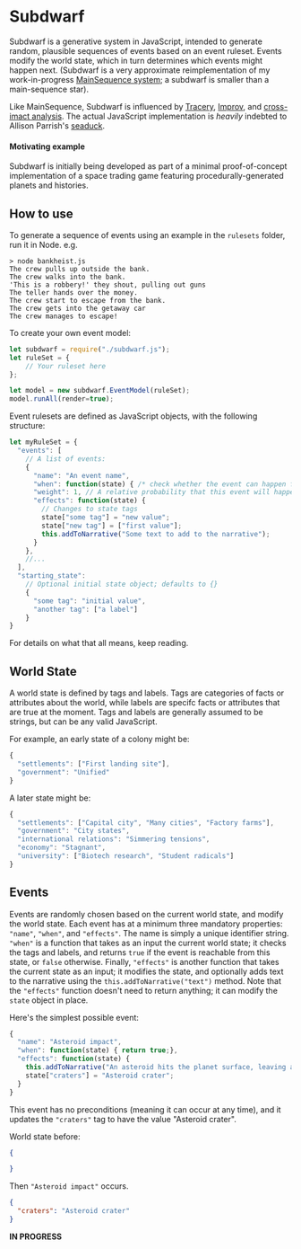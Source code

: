 # Subdwarf

Subdwarf is a generative system in JavaScript, intended to generate random, plausible sequences of events based on an event ruleset. Events modify the world state, which in turn determines which events might happen next. (Subdwarf is a very approximate reimplementation of my work-in-progress [MainSequence system](https://github.com/dmasad/MainSequence); a subdwarf is smaller than a main-sequence star).

Like MainSequence, Subdwarf is influenced by [Tracery](https://github.com/galaxykate/tracery), [Improv](https://github.com/sequitur/improv), and [cross-imact analysis](https://en.wikipedia.org/wiki/Cross_impact_analysis). The actual JavaScript implementation is *heavily* indebted to Allison Parrish's [seaduck](https://github.com/aparrish/seaduck).

#### Motivating example

Subdwarf is initially being developed as part of a minimal proof-of-concept implementation of a space trading game featuring procedurally-generated planets and histories.

## How to use

To generate a sequence of events using an example in the `rulesets` folder, run it in Node. e.g.

```
> node bankheist.js
The crew pulls up outside the bank.
The crew walks into the bank.
'This is a robbery!' they shout, pulling out guns
The teller hands over the money.
The crew start to escape from the bank.
The crew gets into the getaway car
The crew manages to escape!
```

To create your own event model:

```javascript
let subdwarf = require("./subdwarf.js");
let ruleSet = { 
    // Your ruleset here
};

let model = new subdwarf.EventModel(ruleSet);
model.runAll(render=true);
```

Event rulesets are defined as JavaScript objects, with the following structure: 

```javascript
let myRuleSet = {
  "events": [
    // A list of events:
    {
      "name": "An event name",
      "when": function(state) { /* check whether the event can happen from this state */ },
      "weight": 1, // A relative probability that this event will happen
      "effects": function(state) {
        // Changes to state tags
        state["some tag"] = "new value";
        state["new tag"] = ["first value"];
        this.addToNarrative("Some text to add to the narrative");
      }
    },
    //...
  ],
  "starting_state": 
    // Optional initial state object; defaults to {}
    {
      "some tag": "initial value",
      "another tag": ["a label"]
    }
}
``` 

For details on what that all means, keep reading.

## World State

A world state is defined by tags and labels. Tags are categories of facts or attributes about the world, while labels are specifc facts or attributes that are true at the moment. Tags and labels are generally assumed to be strings, but can be any valid JavaScript.

For example, an early state of a colony might be:

```javascript
{
  "settlements": ["First landing site"],
  "government": "Unified"
}
```

A later state might be:

```javascript
{
  "settlements": ["Capital city", "Many cities", "Factory farms"],
  "government": "City states",
  "international relations": "Simmering tensions",
  "economy": "Stagnant",
  "university": ["Biotech research", "Student radicals"]
}
```
## Events

Events are randomly chosen based on the current world state, and modify the world state. Each event has at a minimum three mandatory properties: `"name"`, `"when"`, and `"effects"`. The name is simply a unique identifier string. `"when"` is a function that takes as an input the current world state; it checks the tags and labels, and returns `true` if the event is reachable from this state, or `false` otherwise. Finally, `"effects"` is another function that takes the current state as an input; it modifies the state, and optionally adds text to the narrative using the `this.addToNarrative("text")` method. Note that the `"effects"` function doesn't need to return anything; it can modify the `state` object in place.

Here's the simplest possible event:

```javascript
{
  "name": "Asteroid impact",
  "when": function(state) { return true;},
  "effects": function(state) {
    this.addToNarrative("An asteroid hits the planet surface, leaving a crater.")
    state["craters"] = "Asteroid crater";
  }
}
```

This event has no preconditions (meaning it can occur at any time), and it updates the `"craters"` tag to have the value "Asteroid crater".

World state before:
```.json
{

}
```

Then `"Asteroid impact"` occurs.

```.json
{
  "craters": "Asteroid crater"
}
```

**IN PROGRESS**
